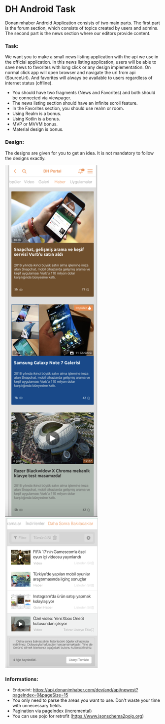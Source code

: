 # DH Android Task

Donanımhaber Android Application consists of two main parts. The first part is the forum section, which consists of topics created by users and admins. The second part is the news section where our editors provide content.

### Task:

We want you to make a small news listing application with the api we use in the official application. In this news listing application, users will be able to save news to favorites with long click or any design implementation. On normal click app will open browser and navigate the url from api (SourceUrl). And favorites will always be available to users regardless of internet status (offline). 

- You should have two fragments (News and Favorites) and both should be connected via viewpager.
- The news listing section should have an infinite scroll feature.
- In the Favorites section, you should use realm or room.
- Using Realm is a bonus.
- Using Kotlin is a bonus.
- MVP or MVVM bonus.
- Material design is bonus.

### Design:

The designs are given for you to get an idea. It is not mandatory to follow the designs exactly.

<img src = "ss1%20fav.png" width ="300" /> <img src = "favs.png" width ="300" />


### Informations:

- Endpoint: https://api.donanimhaber.com/dev/and/api/newest?pageIndex=0&pageSize=15
- You only need to parse the areas you want to use. Don't waste your time with unnecessary fields.
- Pagination via pageIndex (incremental)
- You can use pojo for retrofit (https://www.jsonschema2pojo.org)
